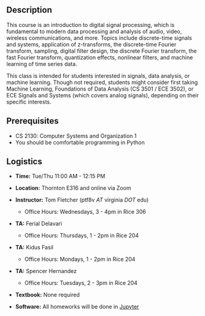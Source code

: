 ## Description

This course is an introduction to digital signal processing, which is
fundamental to modern data processing and analysis of audio, video, wireless
communications, and more. Topics include discrete-time signals and systems,
application of z-transforms, the discrete-time Fourier transform, sampling,
digital filter design, the discrete Fourier transform, the fast Fourier
transform, quantization effects, nonlinear filters, and machine learning of time
series data.

This class is intended for students interested in signals, data
analysis, or machine learning. Though not required, students might consider
first taking Machine Learning, Foundations of Data Analysis (CS 3501 / ECE
3502), or ECE Signals and Systems (which covers analog signals), depending on
their specific interests.


## Prerequisites
* CS 2130: Computer Systems and Organization 1
* You should be comfortable programming in Python

## Logistics

* **Time:** Tue/Thu 11:00 AM - 12:15 PM
* **Location:** Thornton E316 and online via Zoom
* **Instructor:** Tom Fletcher (ptf8v *AT* virginia *DOT* edu)
  - Office Hours: Wednesdays, 3 - 4pm in Rice 306
* **TA:** Ferial Delavari
  - Office Hours: Thursdays, 1 - 2pm in Rice 204
* **TA:** Kidus Fasil
  - Office Hours: Mondays, 1 - 2pm in Rice 204
* **TA:** Spencer Hernandez
  - Office Hours: Tuesdays, 2 - 3pm in Rice 204

* **Textbook:** None required
* **Software:** All homeworks will be done in [Jupyter](https://jupyter.org)

